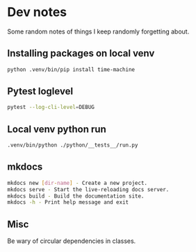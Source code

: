 # Dev notes

Some random notes of things I keep randomly forgetting about.

## Installing packages on local venv

```sh
python .venv/bin/pip install time-machine 
```

## Pytest loglevel

```sh
pytest --log-cli-level=DEBUG 
```

## Local venv python run

```sh
.venv/bin/python ./python/__tests__/run.py
```

## mkdocs

```sh
mkdocs new [dir-name] - Create a new project.
mkdocs serve - Start the live-reloading docs server.
mkdocs build - Build the documentation site.
mkdocs -h - Print help message and exit
```

## Misc

Be wary of circular dependencies in classes.
